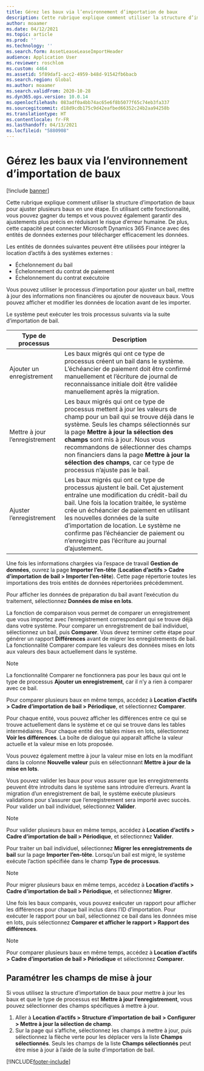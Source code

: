 ```yaml
---
title: Gérez les baux via l’environnement d’importation de baux
description: Cette rubrique explique comment utiliser la structure d’importation de baux pour ajuster plusieurs baux en même temps.
author: moaamer
ms.date: 04/12/2021
ms.topic: article
ms.prod: ''
ms.technology: ''
ms.search.form: AssetLeaseLeaseImportHeader
audience: Application User
ms.reviewer: roschlom
ms.custom: 4464
ms.assetid: 5f89daf1-acc2-4959-b48d-91542fb6bacb
ms.search.region: Global
ms.author: moaamer
ms.search.validFrom: 2020-10-28
ms.dyn365.ops.version: 10.0.14
ms.openlocfilehash: 083adf0a4bb74ac65e6f8b5077f65c74eb3fa337
ms.sourcegitcommit: d18d9cdb175c9d42eafbed66352c24b2aa94258b
ms.translationtype: HT
ms.contentlocale: fr-FR
ms.lasthandoff: 04/13/2021
ms.locfileid: "5880908"
---
```

# <a name="manage-leases-through-the-lease-import-framework"></a>Gérez les baux via l’environnement d’importation de baux

[!include [banner](../includes/banner.md)]

Cette rubrique explique comment utiliser la structure d’importation de baux pour ajuster plusieurs baux en une étape. En utilisant cette fonctionnalité, vous pouvez gagner du temps et vous pouvez également garantir des ajustements plus précis en réduisant le risque d’erreur humaine. De plus, cette capacité peut connecter Microsoft Dynamics 365 Finance avec des entités de données externes pour télécharger efficacement les données.

Les entités de données suivantes peuvent être utilisées pour intégrer la location d’actifs à des systèmes externes :

- Échelonnement du bail
- Échelonnement du contrat de paiement
- Échelonnement du contrat exécutoire

Vous pouvez utiliser le processus d’importation pour ajuster un bail, mettre à jour des informations non financières ou ajouter de nouveaux baux. Vous pouvez afficher et modifier les données de location avant de les importer.

Le système peut exécuter les trois processus suivants via la suite d’importation de bail.

| Type de processus  | Description |
|---------------|-------------|
| Ajouter un enregistrement    | Les baux migrés qui ont ce type de processus créent un bail dans le système. L’échéancier de paiement doit être confirmé manuellement et l’écriture de journal de reconnaissance initiale doit être validée manuellement après la migration. |
| Mettre à jour l’enregistrement | Les baux migrés qui ont ce type de processus mettent à jour les valeurs de champ pour un bail qui se trouve déjà dans le système. Seuls les champs sélectionnés sur la page **Mettre à jour la sélection des champs** sont mis à jour. Nous vous recommandons de sélectionner des champs non financiers dans la page **Mettre à jour la sélection des champs**, car ce type de processus n’ajuste pas le bail. |
| Ajuster l’enregistrement | Les baux migrés qui ont ce type de processus ajustent le bail. Cet ajustement entraîne une modification du crédit-bail du bail. Une fois la location traitée, le système crée un échéancier de paiement en utilisant les nouvelles données de la suite d’importation de location. Le système ne confirme pas l’échéancier de paiement ou n’enregistre pas l’écriture au journal d’ajustement. |

Une fois les informations chargées via l’espace de travail **Gestion de données**, ouvrez la page **Importer l’en-tête** (**Location d’actifs \> Cadre d’importation de bail \> Importer l’en-tête**). Cette page répertorie toutes les importations des trois entités de données répertoriées précédemment.

Pour afficher les données de préparation du bail avant l’exécution du traitement, sélectionnez **Données de mise en lots**.

La fonction de comparaison vous permet de comparer un enregistrement que vous importez avec l’enregistrement correspondant qui se trouve déjà dans votre système. Pour comparer un enregistrement de bail individuel, sélectionnez un bail, puis **Comparer**. Vous devez terminer cette étape pour générer un rapport **Différences** avant de migrer les enregistrements de bail. La fonctionnalité Comparer compare les valeurs des données mises en lots aux valeurs des baux actuellement dans le système.

> [!NOTE]
> La fonctionnalité Comparer ne fonctionnera pas pour les baux qui ont le type de processus **Ajouter un enregistrement**, car il n’y a rien à comparer avec ce bail.
>
> Pour comparer plusieurs baux en même temps, accédez à **Location d’actifs \> Cadre d’importation de bail \> Périodique**, et sélectionnez **Comparer**.

Pour chaque entité, vous pouvez afficher les différences entre ce qui se trouve actuellement dans le système et ce qui se trouve dans les tables intermédiaires. Pour chaque entité des tables mises en lots, sélectionnez **Voir les différences**. La boîte de dialogue qui apparaît affiche la valeur actuelle et la valeur mise en lots proposée.

Vous pouvez également mettre à jour la valeur mise en lots en la modifiant dans la colonne **Nouvelle valeur** puis en sélectionnant **Mettre à jour de la mise en lots**.

Vous pouvez valider les baux pour vous assurer que les enregistrements peuvent être introduits dans le système sans introduire d’erreurs. Avant la migration d’un enregistrement de bail, le système exécute plusieurs validations pour s’assurer que l’enregistrement sera importé avec succès. Pour valider un bail individuel, sélectionnez **Valider**.

> [!NOTE]
> Pour valider plusieurs baux en même temps, accédez à **Location d’actifs \> Cadre d’importation de bail \> Périodique**, et sélectionnez **Valider**.

Pour traiter un bail individuel, sélectionnez **Migrer les enregistrements de bail** sur la page **Importer l’en-tête**. Lorsqu’un bail est migré, le système exécute l’action spécifiée dans le champ **Type de processus**.

> [!NOTE]
> Pour migrer plusieurs baux en même temps, accédez à **Location d’actifs \> Cadre d’importation de bail \> Périodique**, et sélectionnez **Migrer**.

Une fois les baux comparés, vous pouvez exécuter un rapport pour afficher les différences pour chaque bail inclus dans l’ID d’importation. Pour exécuter le rapport pour un bail, sélectionnez ce bail dans les données mise en lots, puis sélectionnez **Comparer et afficher le rapport \> Rapport des différences**.

> [!NOTE]
> Pour comparer plusieurs baux en même temps, accédez à **Location d’actifs \> Cadre d’importation de bail \> Périodique** et sélectionnez **Comparer**. 

## <a name="set-up-update-fields"></a>Paramétrer les champs de mise à jour

Si vous utilisez la structure d’importation de baux pour mettre à jour les baux et que le type de processus est **Mettre à jour l’enregistrement**, vous pouvez sélectionner des champs spécifiques à mettre à jour.

1. Aller à **Location d’actifs \> Structure d’importation de bail \> Configurer \> Mettre à jour la sélection de champ**.
2. Sur la page qui s’affiche, sélectionnez les champs à mettre à jour, puis sélectionnez la flèche verte pour les déplacer vers la liste **Champs sélectionnés**. Seuls les champs de la liste **Champs sélectionnés** peut être mise à jour à l’aide de la suite d’importation de bail.


[!INCLUDE[footer-include](../../includes/footer-banner.md)]
